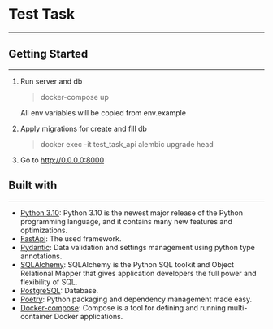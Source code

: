 # Test Task
___

## Getting Started
___

1. Run server and db
    > docker-compose up

    All env variables will be copied from env.example

2. Apply migrations for create and fill db
    > docker exec -it test_task_api alembic upgrade head

3. Go to http://0.0.0.0:8000

## Built with
___
 - [Python 3.10](https://www.python.org/downloads/release/python-3100/): Python 3.10 is the newest major release of the Python programming language, and it contains many new features and optimizations.
 - [FastApi](https://fastapi.tiangolo.com/): The used framework.
 - [Pydantic](https://pydantic-docs.helpmanual.io/): Data validation and settings management using python type annotations.
 - [SQLAlchemy](https://www.sqlalchemy.org/): SQLAlchemy is the Python SQL toolkit and Object Relational Mapper that gives application developers the full power and flexibility of SQL.
 - [PostgreSQL](https://www.postgresql.org/): Database.
 - [Poetry](https://python-poetry.org/): Python packaging and dependency management made easy.
 - [Docker-compose](https://docs.docker.com/compose/): Compose is a tool for defining and running multi-container Docker applications.
